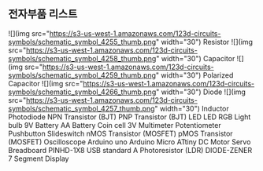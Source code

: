 ## 전자부품 리스트


![](img src="https://s3-us-west-1.amazonaws.com/123d-circuits-symbols/schematic_symbol_4255_thumb.png" width="30") Resistor
![](img src="https://s3-us-west-1.amazonaws.com/123d-circuits-symbols/schematic_symbol_4258_thumb.png" width="30") Capacitor
![](img src="https://s3-us-west-1.amazonaws.com/123d-circuits-symbols/schematic_symbol_4259_thumb.png" width="30") Polarized Capacitor
![](img src="https://s3-us-west-1.amazonaws.com/123d-circuits-symbols/schematic_symbol_4266_thumb.png" width="30") Diode
![](img src="https://s3-us-west-1.amazonaws.com/123d-circuits-symbols/schematic_symbol_4257_thumb.png" width="30") Inductor
Photodiode
NPN Transistor (BJT)
PNP Transistor (BJT)
LED
LED RGB
Light bulb
9V Battery
AA Battery
Coin cell 3V
Multimeter
Potentiometer
Pushbutton
Slideswitch
nMOS Transistor (MOSFET)
pMOS Transistor (MOSFET)
Oscilloscope
Arduino uno
Arduino Micro
ATtiny
DC Motor
Servo
Breadboard
PINHD-1X8
USB standard A
Photoresistor (LDR)
DIODE-ZENER
7 Segment Display
